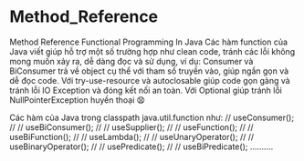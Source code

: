 # Method_Reference
Method Reference Functional Programming In Java
Các hàm function của Java viết giúp hỗ trợ một số trường hợp như clean code, tránh các lỗi không mong muốn xảy ra, dễ dàng đọc và sử dụng, ví dụ: Consumer và BiConsumer trả về object cụ thể với tham số truyền vào, giúp ngắn gọn và dễ đọc code. Với try-use-resource và autoclosable giúp code gọn gàng và tránh lỗi IO Exception và đóng kết nối an toàn. Với Optional<T> giúp tránh lỗi NullPointerException huyền thoại 😧

Các hàm của Java trong classpath java.util.function như:
//        useConsumer();
//
//        useBiConsumer();
//
//        useSupplier();
//
//        useFunction();
//
//        useBiFunction();
//
//        useLambda();
//
//        useUnaryOperator();
//
//        useBinaryOperator();
//
//        usePredicate();
//
//        useBiPredicate();
..........

